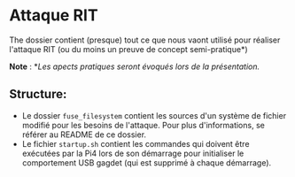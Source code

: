 # Attaque RIT

The dossier contient (presque) tout ce que nous vaont utilisé pour réaliser l'attaque RIT (ou du moins un preuve de concept semi-pratique*)

**Note** : \**Les apects pratiques seront évoqués lors de la présentation.*

## Structure:

- Le dossier `fuse_filesystem` contient les sources d'un système de fichier modifié pour les besoins de l'attaque. Pour plus d'informations, se référer au README de ce dossier.
- Le fichier `startup.sh` contient les commandes qui doivent être exécutées par la Pi4 lors de son démarrage pour initialiser le comportement USB gagdet (qui est supprimé à chaque démarrage).